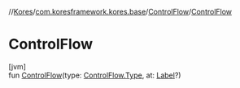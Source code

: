 //[Kores](../../../index.md)/[com.koresframework.kores.base](../index.md)/[ControlFlow](index.md)/[ControlFlow](-control-flow.md)

# ControlFlow

[jvm]\
fun [ControlFlow](-control-flow.md)(type: [ControlFlow.Type](-type/index.md), at: [Label](../-label/index.md)?)
